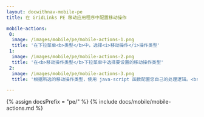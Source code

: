 ```yaml
---
layout: docwithnav-mobile-pe
title: 在 GridLinks PE 移动应用程序中配置移动操作

mobile-actions:
 0:
  image: /images/mobile/pe/mobile-actions-1.png
  title: '在下拉菜单<b>类型</b>中，选择<i>移动操作</i>操作类型'
 1:
  image: /images/mobile/pe/mobile-actions-2.png
  title: '在<b>移动操作类型</b>下拉菜单中选择要设置的移动操作类型'
 2:
  image: /images/mobile/pe/mobile-actions-3.png
  title: '根据所选的移动操作类型，使用 java-script 函数配置您自己的处理逻辑。<br>使用帮助按钮打开有关函数定义和示例的详细信息。'

---
```


{% assign docsPrefix = "pe/" %}
{% include docs/mobile/mobile-actions.md %}